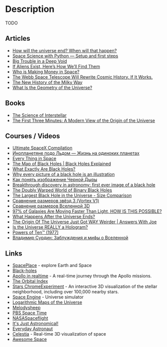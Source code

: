 # Description

TODO


## Articles

- [How will the universe end? When will that happen?](https://www.quora.com/How-will-the-universe-end-When-will-that-happen/answer/Ethan-Oh-1)
- [Space Science with Python — Setup and first steps](https://towardsdatascience.com/space-science-with-python-setup-and-first-steps-1-8551334118f6)
- [Big Trouble in a Deep Void](https://tritonstation.com/2020/10/23/big-trouble-in-a-deep-void/)
- [If Aliens Exist, Here’s How We’ll Find Them](https://nautil.us/if-aliens-exist-heres-how-well-find-them-9602/)
- [Who is Making Money in Space?](https://every.to/napkin-math/who-is-making-money-in-space)
- [The Webb Space Telescope Will Rewrite Cosmic History. If It Works.](https://www.quantamagazine.org/why-nasas-james-webb-space-telescope-matters-so-much-20211203/)
- [The New History of the Milky Way](https://www.quantamagazine.org/the-new-history-of-the-milky-way-20201215/)
- [What Is the Geometry of the Universe?](https://www.quantamagazine.org/what-is-the-geometry-of-the-universe-20200316/)


## Books

- [The Science of Interstellar](https://www.goodreads.com/en/book/show/23261448)
- [The First Three Minutes: A Modern View of the Origin of the Universe](https://www.goodreads.com/book/show/150131)


## Courses / Videos

- [Ultimate SpaceX Compilation](https://youtu.be/ypzXOug3uPg)
- [Инопланетяне подо Льдом — Жизнь на одиноких планетах](https://youtu.be/M7CkdB5z9PY)
- [Every Thing in Space](https://youtu.be/uniGQrGLEoI)
- [The Map of Black Holes | Black Holes Explained](https://youtu.be/Wf0uxjWGwPk)
- [What Exactly Are Black Holes?](https://youtu.be/Tx693Je7VG4)
- [Why every picture of a black hole is an illustration](https://youtu.be/v9gPAj7lXU0)
- [Как понять изображение Черной Дыры](https://youtu.be/zUyH3XhpLTo)
- [Breakthrough discovery in astronomy: first ever image of a black hole](https://youtu.be/Dr20f19czeE)
- [The Doubly Warped World of Binary Black Holes](https://youtu.be/rQcKIN9vj3U)
- [The Largest Black Hole in the Universe - Size Comparison](https://youtu.be/0FH9cgRhQ-k)
- [Сравнение размеров звёзд 3 (Vortex V1)](https://youtu.be/KEHCCsFFIuY)
- [Сравнение размеров Вселенной 3D](https://youtu.be/i93Z7zljQ7I)
- [97% of Galaxies Are Moving Faster Than Light, HOW IS THIS POSSIBLE?](https://youtu.be/cadNZJvfl7s)
- [What Happens After the Universe Ends?](https://youtu.be/PC2JOQ7z5L0)
- [The Origin Of The Universe Just Got WAY Weirder | Answers With Joe](https://youtu.be/__0Y5SyEVUI)
- [Is the Universe REALLY a Hologram?](https://youtu.be/T4DAGabiGms)
- [Powers of Ten™ (1977)](https://youtu.be/0fKBhvDjuy0)
- [Владимир Сурдин: Заблуждения и мифы о Вселенной](https://youtu.be/sYV0FlWf-fU)


## Links

- [SpacePlace](https://spaceplace.nasa.gov/nebula/en/) - explore Earth and Space
- [Black-holes](https://www.black-holes.org/)
- [Apollo in realtime](https://apolloinrealtime.org/) - A real-time journey through the Apollo missions.
- [The Orbital Index](https://orbitalindex.com/)
- [Stars ChromeExperiment](http://stars.chromeexperiments.com/) - An interactive 3D visualization of the stellar neighborhood, including over 100,000 nearby stars.
- [Space Engine](https://spaceengine.org/) - Universe simulator
- [Logarithmic Maps of the Universe](https://www.astro.princeton.edu/universe/)
- [Melodysheep](https://www.melodysheep.com/)
- [PBS Space Time](https://www.youtube.com/c/pbsspacetime/)
- [NASASpaceflight](https://www.youtube.com/channel/UCSUu1lih2RifWkKtDOJdsBA)
- [It's Just Astronomical!](https://www.youtube.com/c/ItsJustAstronomical/)
- [Everyday Astronaut](https://www.youtube.com/channel/UC6uKrU_WqJ1R2HMTY3LIx5Q)
- [Celestia](https://github.com/CelestiaProject/Celestia) - Real-time 3D visualization of space
- [Awesome Space](https://github.com/orbitalindex/awesome-space) 
